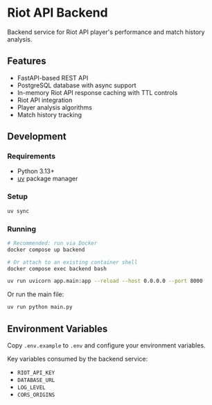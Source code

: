 # Riot API Backend

Backend service for Riot API player's performance and match history analysis.

## Features

- FastAPI-based REST API
- PostgreSQL database with async support
- In-memory Riot API response caching with TTL controls
- Riot API integration
- Player analysis algorithms
- Match history tracking

## Development

### Requirements

- Python 3.13+
- [uv](https://github.com/astral-sh/uv) package manager

### Setup

```bash
uv sync
```

### Running

```bash
# Recommended: run via Docker
docker compose up backend

# Or attach to an existing container shell
docker compose exec backend bash
```

```bash
uv run uvicorn app.main:app --reload --host 0.0.0.0 --port 8000
```

Or run the main file:

```bash
uv run python main.py
```

## Environment Variables

Copy `.env.example` to `.env` and configure your environment variables.

Key variables consumed by the backend service:

- `RIOT_API_KEY`
- `DATABASE_URL`
- `LOG_LEVEL`
- `CORS_ORIGINS`
